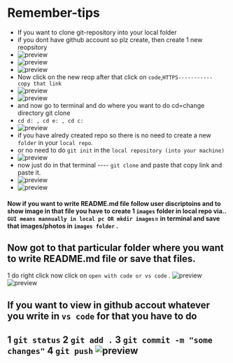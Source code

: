 # Remember-tips
* If you want to clone git-repository into your local folder 
* if you dont have github account so plz create, then create 1 new reopsitory
* ![preview](images/tips1.png) 
* ![preview](images/tips2.png)
* ![preview](images/tips3.png)
* Now click on the new reop after that click on `code`,`HTTPS----------- copy that link` 
* ![preview](images/tips4.png)
* ![preview](images/tips5.png)
* and now go to terminal and do where you want to do cd=change directory git clone
* `cd d: , cd e: , cd c: ` 
* ![preview](images/tips6.png)
* if you have alredy created repo so there is no need to create a new `folder` in your `local repo`.
* or no need to do `git init` in the `local repository (into your machine)` 
* ![preview](images/tips9.png)
* now just do in that terminal  ---- `git clone` and paste that copy link and paste it.
* ![preview](images/tips7.png)
* ![preview](images/tips8.png)

#### Now if you want to write README.md file follow user discriptoins and to show image in that file you have to create 1 `images` folder in local repo via.. `GUI means mannually in local pc OR mkdir images`= in terminal and save that images/photos in `images folder` .
## Now got to that particular folder where you want to write README.md file or save that files. 
1 do right click now click on `open with code or vs code` .
![preview](images/tips10.png)
![preview](images/tips11.png)
## If you want to view in github accout whatever you write in `vs code` for that you have to do 
1 `git status`
2 `git add .`
3 `git commit -m "some changes"`
4 `git push`
![preview](images/tips12.png)
---------------------------------------------------------------------------------------



